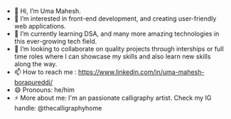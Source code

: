 - 👋 Hi, I’m Uma Mahesh.
- 👀 I’m interested in front-end development, and creating user-friendly web applications.
- 🌱 I’m currently learning DSA, and many more amazing technologies in this ever-growing tech field.
- 💞️ I’m looking to collaborate on quality projects through interships or full time roles where I can showcase my skills and also learn new skills along the way.
- 📫 How to reach me : https://www.linkedin.com/in/uma-mahesh-borapureddi/
- 😄 Pronouns: he/him
- ⚡ More about me: I'm an passionate calligraphy artist. Check my IG handle: @thecalligraphyhome
